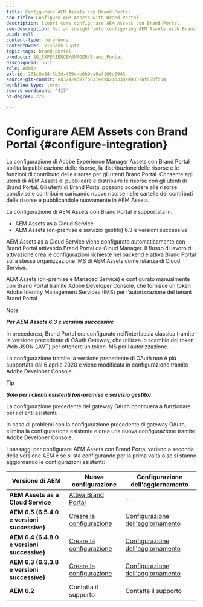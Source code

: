 ```yaml
---
title: Configurare AEM Assets con Brand Portal
seo-title: Configure AEM Assets with Brand Portal
description: Scopri come configurare AEM Assets con Brand Portal.
seo-description: Get an insight into configuring AEM Assets with Brand Portal.
uuid: null
content-type: reference
contentOwner: Vishabh Gupta
topic-tags: brand-portal
products: SG_EXPERIENCEMANAGER/Brand_Portal
discoiquuid: null
role: Admin
exl-id: 261c0e84-6b3d-459c-b6b9-a9af106d6943
source-git-commit: ea3242459776037499b21b33ba40357afc8bf234
workflow-type: tm+mt
source-wordcount: '417'
ht-degree: 22%

---
```


# Configurare AEM Assets con Brand Portal {#configure-integration}

La configurazione di Adobe Experience Manager Assets con Brand Portal abilita la pubblicazione delle risorse, la distribuzione delle risorse e le funzioni di contributo delle risorse per gli utenti Brand Portal. Consente agli utenti di AEM Assets di pubblicare e distribuire le risorse con gli utenti di Brand Portal. Gli utenti di Brand Portal possono accedere alle risorse condivise e contribuire caricando nuove risorse nelle cartelle dei contributi delle risorse e pubblicandole nuovamente in AEM Assets.

La configurazione di AEM Assets con Brand Portal è supportata in:

* AEM Assets as a Cloud Service
* AEM Assets (on-premise e servizio gestito) 6.3 e versioni successive

AEM Assets as a Cloud Service viene configurato automaticamente con Brand Portal attivando Brand Portal da Cloud Manager. Il flusso di lavoro di attivazione crea le configurazioni richieste nel backend e attiva Brand Portal sulla stessa organizzazione IMS di AEM Assets come istanza di Cloud Service.

AEM Assets (on-premise e Managed Service) è configurato manualmente con Brand Portal tramite Adobe Developer Console, che fornisce un token Adobe Identity Management Services (IMS) per l’autorizzazione del tenant Brand Portal.

>[!NOTE]
>
>***Per AEM Assets 6.3 e versioni successive***
>
>In precedenza, Brand Portal era configurato nell’interfaccia classica tramite la versione precedente di OAuth Gateway, che utilizza lo scambio del token Web JSON (JWT) per ottenere un token IMS per l’autorizzazione.
>
>La configurazione tramite la versione precedente di OAuth non è più supportata dal 6 aprile 2020 e viene modificata in configurazione tramite Adobe Developer Console.


>[!TIP]
>
>***Solo per i clienti esistenti (on-premise e servizio gestito)***
>
>La configurazione precedente del gateway OAuth continuerà a funzionare per i clienti esistenti.
>
>In caso di problemi con la configurazione precedente di gateway OAuth, elimina la configurazione esistente e crea una nuova configurazione tramite Adobe Developer Console.

I passaggi per configurare AEM Assets con Brand Portal variano a seconda della versione AEM e se si sta configurando per la prima volta o se si stanno aggiornando le configurazioni esistenti:

| **Versione di AEM** | **Nuova configurazione** | **Configurazione dell&#39;aggiornamento** |
|---|---|---|
| **AEM Assets as a Cloud Service** | [Attiva Brand Portal](https://docs.adobe.com/content/help/it-IT/experience-manager-cloud-service/assets/brand-portal/configure-aem-assets-with-brand-portal.html) | - |
| **AEM 6.5 (6.5.4.0 e versioni successive)** | [Creare la configurazione](https://docs.adobe.com/content/help/it-IT/experience-manager-65/assets/brandportal/configure-aem-assets-with-brand-portal.html) | [Configurazione dell&#39;aggiornamento](https://docs.adobe.com/content/help/it-IT/experience-manager-65/assets/brandportal/configure-aem-assets-with-brand-portal.html#upgrade-integration-65) |
| **AEM 6.4 (6.4.8.0 e versioni successive)** | [Creare la configurazione](https://docs.adobe.com/content/help/it/experience-manager-64/assets/brandportal/configure-aem-assets-with-brand-portal.html) | [Configurazione dell&#39;aggiornamento](https://docs.adobe.com/content/help/it-IT/experience-manager-64/assets/brandportal/configure-aem-assets-with-brand-portal.html#upgrade-integration-64) |
| **AEM 6.3 (6.3.3.8 e versioni successive)** | [Creare la configurazione](https://helpx.adobe.com/it/experience-manager/6-3/assets/using/brand-portal-configuring-integration.html) | [Configurazione dell&#39;aggiornamento](https://helpx.adobe.com/it/experience-manager/6-3/assets/using/brand-portal-configuring-integration.html#Upgradeconfiguration) |
| **AEM 6.2** | Contatta il supporto | Contatta il supporto |

